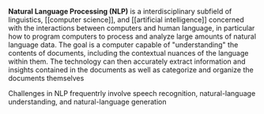 **Natural Language Processing (NLP)** is a interdisciplinary subfield of linguistics, [[computer science]], and [[artificial intelligence]] concerned with the interactions between computers and human language, in particular how to program computers to process and analyze large amounts of natural language data. The goal is a computer capable of "understanding" the contents of documents, including the contextual nuances of the language within them. The technology can then accurately extract information and insights contained in the documents as well as categorize and organize the documents themselves

Challenges in NLP frequentrly involve speech recognition, natural-language understanding, and natural-language generation